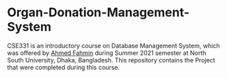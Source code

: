 # Organ-Donation-Management-System



CSE331 is an introductory course on Database Management System, which was offered by [Ahmed Fahmin](http://ece.northsouth.edu/people/mr-ahmed-fahmin/) during Summer 2021 semester at North South University, Dhaka, Bangladesh. This repository contains the Project that were completed during this course.
